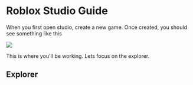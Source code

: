 # Roblox Studio Guide

When you first open studio, create a new game.  Once created, you should see something like this

![](https://i.imgur.com/rDZhLkh.png)

This is where you'll be working.  Lets focus on the explorer.

## Explorer


